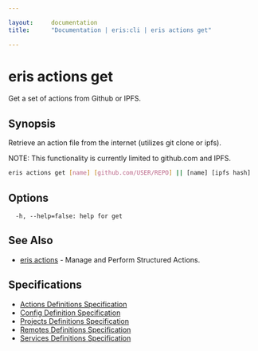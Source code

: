 ```yaml
---

layout:     documentation
title:      "Documentation | eris:cli | eris actions get"

---
```


# eris actions get

Get a set of actions from Github or IPFS.

## Synopsis

Retrieve an action file from the internet (utilizes git clone
or ipfs).

NOTE: This functionality is currently limited to github.com and IPFS.

```bash
eris actions get [name] [github.com/USER/REPO] || [name] [ipfs hash]
```

## Options

```
  -h, --help=false: help for get
```

## See Also

* [eris actions](https://docs.erisindustries.com/documentation/eris-cli/0.10.3/eris_actions/)	 - Manage and Perform Structured Actions.

## Specifications

* [Actions Definitions Specification](https://docs.erisindustries.com/documentation/eris-cli/0.10.3/actions_definitions_spec/)
* [Config Definition Specification](https://docs.erisindustries.com/documentation/eris-cli/0.10.3/config_definition_spec/)
* [Projects Definitions Specification](https://docs.erisindustries.com/documentation/eris-cli/0.10.3/projects_definitions_spec/)
* [Remotes Definitions Specification](https://docs.erisindustries.com/documentation/eris-cli/0.10.3/remotes_definitions_spec/)
* [Services Definitions Specification](https://docs.erisindustries.com/documentation/eris-cli/0.10.3/services_definitions_spec/)

